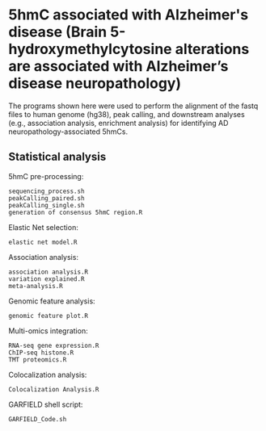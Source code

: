 # 5hmC associated with Alzheimer's disease (Brain 5-hydroxymethylcytosine alterations are associated with Alzheimer’s disease neuropathology)
The programs shown here were used to perform the alignment of the fastq files to human genome (hg38), peak calling, and downstream analyses (e.g., association analysis, enrichment analysis) for identifying AD neuropathology-associated 5hmCs.

## Statistical analysis
5hmC pre-processing:

    sequencing_process.sh
    peakCalling_paired.sh
    peakCalling_single.sh
    generation of consensus 5hmC region.R


Elastic Net selection:

    elastic net model.R

    
Association analysis:

    association analysis.R
    variation explained.R
    meta-analysis.R
    

Genomic feature analysis:

    genomic feature plot.R


Multi-omics integration:

    RNA-seq gene expression.R 
    ChIP-seq histone.R
    TMT proteomics.R
    

Colocalization analysis:

    Colocalization Analysis.R


GARFIELD shell script:

    GARFIELD_Code.sh

